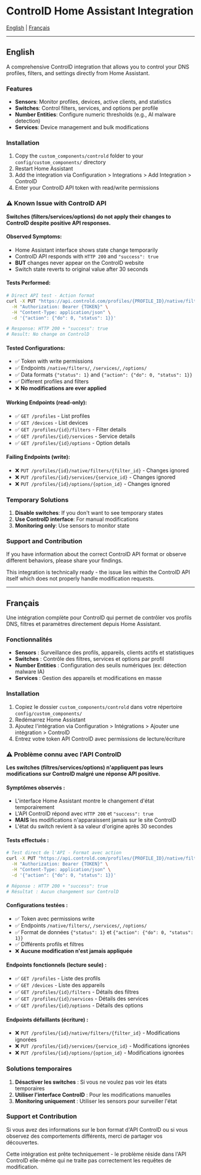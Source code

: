 # ControlD Home Assistant Integration

[English](#english) | [Français](#français)

---

## English

A comprehensive ControlD integration that allows you to control your DNS profiles, filters, and settings directly from Home Assistant.

### Features

- **Sensors**: Monitor profiles, devices, active clients, and statistics
- **Switches**: Control filters, services, and options per profile
- **Number Entities**: Configure numeric thresholds (e.g., AI malware detection)
- **Services**: Device management and bulk modifications

### Installation

1. Copy the `custom_components/controld` folder to your `config/custom_components/` directory
2. Restart Home Assistant
3. Add the integration via Configuration > Integrations > Add Integration > ControlD
4. Enter your ControlD API token with read/write permissions

### ⚠️ Known Issue with ControlD API

**Switches (filters/services/options) do not apply their changes to ControlD despite positive API responses.**

#### Observed Symptoms:
- Home Assistant interface shows state change temporarily
- ControlD API responds with `HTTP 200` and `"success": true`
- **BUT** changes never appear on the ControlD website
- Switch state reverts to original value after 30 seconds

#### Tests Performed:
```bash
# Direct API test - Action format
curl -X PUT "https://api.controld.com/profiles/{PROFILE_ID}/native/filters/{FILTER_ID}" \
  -H "Authorization: Bearer {TOKEN}" \
  -H "Content-Type: application/json" \
  -d '{"action": {"do": 0, "status": 1}}'

# Response: HTTP 200 + "success": true
# Result: No change on ControlD
```

#### Tested Configurations:
- ✅ Token with write permissions
- ✅ Endpoints `/native/filters/`, `/services/`, `/options/`
- ✅ Data formats `{"status": 1}` and `{"action": {"do": 0, "status": 1}}`
- ✅ Different profiles and filters
- ❌ **No modifications are ever applied**

#### Working Endpoints (read-only):
- ✅ `GET /profiles` - List profiles
- ✅ `GET /devices` - List devices
- ✅ `GET /profiles/{id}/filters` - Filter details
- ✅ `GET /profiles/{id}/services` - Service details
- ✅ `GET /profiles/{id}/options` - Option details

#### Failing Endpoints (write):
- ❌ `PUT /profiles/{id}/native/filters/{filter_id}` - Changes ignored
- ❌ `PUT /profiles/{id}/services/{service_id}` - Changes ignored
- ❌ `PUT /profiles/{id}/options/{option_id}` - Changes ignored

### Temporary Solutions

1. **Disable switches**: If you don't want to see temporary states
2. **Use ControlD interface**: For manual modifications
3. **Monitoring only**: Use sensors to monitor state

### Support and Contribution

If you have information about the correct ControlD API format or observe different behaviors, please share your findings.

This integration is technically ready - the issue lies within the ControlD API itself which does not properly handle modification requests.

---

## Français

Une intégration complète pour ControlD qui permet de contrôler vos profils DNS, filtres et paramètres directement depuis Home Assistant.

### Fonctionnalités

- **Sensors** : Surveillance des profils, appareils, clients actifs et statistiques
- **Switches** : Contrôle des filtres, services et options par profil
- **Number Entities** : Configuration des seuils numériques (ex: détection malware IA)
- **Services** : Gestion des appareils et modifications en masse

### Installation

1. Copiez le dossier `custom_components/controld` dans votre répertoire `config/custom_components/`
2. Redémarrez Home Assistant
3. Ajoutez l'intégration via Configuration > Intégrations > Ajouter une intégration > ControlD
4. Entrez votre token API ControlD avec permissions de lecture/écriture

### ⚠️ Problème connu avec l'API ControlD

**Les switches (filtres/services/options) n'appliquent pas leurs modifications sur ControlD malgré une réponse API positive.**

#### Symptômes observés :
- L'interface Home Assistant montre le changement d'état temporairement
- L'API ControlD répond avec `HTTP 200` et `"success": true`
- **MAIS** les modifications n'apparaissent jamais sur le site ControlD
- L'état du switch revient à sa valeur d'origine après 30 secondes

#### Tests effectués :
```bash
# Test direct de l'API - Format avec action
curl -X PUT "https://api.controld.com/profiles/{PROFILE_ID}/native/filters/{FILTER_ID}" \
  -H "Authorization: Bearer {TOKEN}" \
  -H "Content-Type: application/json" \
  -d '{"action": {"do": 0, "status": 1}}'

# Réponse : HTTP 200 + "success": true
# Résultat : Aucun changement sur ControlD
```

#### Configurations testées :
- ✅ Token avec permissions write
- ✅ Endpoints `/native/filters/`, `/services/`, `/options/`
- ✅ Format de données `{"status": 1}` et `{"action": {"do": 0, "status": 1}}`
- ✅ Différents profils et filtres
- ❌ **Aucune modification n'est jamais appliquée**

#### Endpoints fonctionnels (lecture seule) :
- ✅ `GET /profiles` - Liste des profils
- ✅ `GET /devices` - Liste des appareils
- ✅ `GET /profiles/{id}/filters` - Détails des filtres
- ✅ `GET /profiles/{id}/services` - Détails des services
- ✅ `GET /profiles/{id}/options` - Détails des options

#### Endpoints défaillants (écriture) :
- ❌ `PUT /profiles/{id}/native/filters/{filter_id}` - Modifications ignorées
- ❌ `PUT /profiles/{id}/services/{service_id}` - Modifications ignorées
- ❌ `PUT /profiles/{id}/options/{option_id}` - Modifications ignorées

### Solutions temporaires

1. **Désactiver les switches** : Si vous ne voulez pas voir les états temporaires
2. **Utiliser l'interface ControlD** : Pour les modifications manuelles
3. **Monitoring uniquement** : Utiliser les sensors pour surveiller l'état

### Support et Contribution

Si vous avez des informations sur le bon format d'API ControlD ou si vous observez des comportements différents, merci de partager vos découvertes.

Cette intégration est prête techniquement - le problème réside dans l'API ControlD elle-même qui ne traite pas correctement les requêtes de modification.